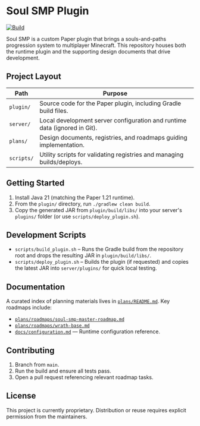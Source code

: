 # Soul SMP Plugin

[![Build](https://github.com/KaustubhDurgade/soul-smp/actions/workflows/build.yml/badge.svg)](https://github.com/KaustubhDurgade/soul-smp/actions/workflows/build.yml)

Soul SMP is a custom Paper plugin that brings a souls-and-paths progression system to multiplayer Minecraft. This repository houses both the runtime plugin and the supporting design documents that drive development.

## Project Layout

| Path | Purpose |
| --- | --- |
| `plugin/` | Source code for the Paper plugin, including Gradle build files. |
| `server/` | Local development server configuration and runtime data (ignored in Git). |
| `plans/` | Design documents, registries, and roadmaps guiding implementation. |
| `scripts/` | Utility scripts for validating registries and managing builds/deploys. |

## Getting Started

1. Install Java 21 (matching the Paper 1.21 runtime).
2. From the `plugin/` directory, run `./gradlew clean build`.
3. Copy the generated JAR from `plugin/build/libs/` into your server's `plugins/` folder (or use `scripts/deploy_plugin.sh`).

## Development Scripts

- `scripts/build_plugin.sh` – Runs the Gradle build from the repository root and drops the resulting JAR in `plugin/build/libs/`.
- `scripts/deploy_plugin.sh` – Builds the plugin (if requested) and copies the latest JAR into `server/plugins/` for quick local testing.

## Documentation

A curated index of planning materials lives in [`plans/README.md`](plans/README.md). Key roadmaps include:

- [`plans/roadmaps/soul-smp-master-roadmap.md`](plans/roadmaps/soul-smp-master-roadmap.md)
- [`plans/roadmaps/wrath-base.md`](plans/roadmaps/wrath-base.md)
- [`docs/configuration.md`](docs/configuration.md) — Runtime configuration reference.

## Contributing

1. Branch from `main`.
2. Run the build and ensure all tests pass.
3. Open a pull request referencing relevant roadmap tasks.

## License

This project is currently proprietary. Distribution or reuse requires explicit permission from the maintainers.
